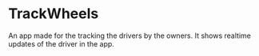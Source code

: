 # TrackWheels
An app made for the tracking the drivers by the owners. It shows realtime updates of the driver in the app.
